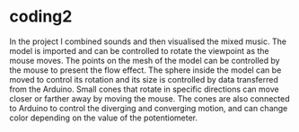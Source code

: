 # coding2
In the project I combined sounds and then visualised the mixed music. The model is imported and can be controlled to rotate the viewpoint as the mouse
moves. The points on the mesh of the model can be controlled by the mouse to present the flow effect. The sphere inside the model can be moved to 
control its rotation and its size is controlled by data transferred from the Arduino. Small cones that rotate in specific directions can move 
closer or farther away by moving the mouse. The cones are also connected to Arduino to control the diverging and converging motion, and can change
color depending on the value of the potentiometer.
